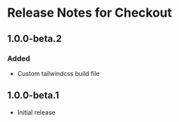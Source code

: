 # Release Notes for Checkout

## 1.0.0-beta.2
### Added
- Custom tailwindcss build file

## 1.0.0-beta.1
- Initial release
